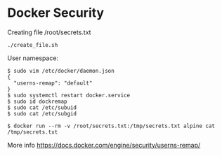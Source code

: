 # Docker Security

Creating file /root/secrets.txt
```
./create_file.sh
```

User namespace:
```
$ sudo vim /etc/docker/daemon.json
{
  "userns-remap": "default"
}
$ sudo systemctl restart docker.service
$ sudo id dockremap
$ sudo cat /etc/subuid
$ sudo cat /etc/subgid

$ docker run --rm -v /root/secrets.txt:/tmp/secrets.txt alpine cat /tmp/secrets.txt
```
More info https://docs.docker.com/engine/security/userns-remap/
